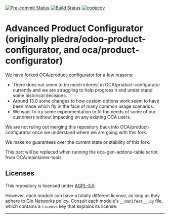 
<!-- /!\ Non OCA Context : Set here the badge of your runbot / runboat instance. -->
[![Pre-commit Status](https://github.com/GlodoUK/product-configurator/actions/workflows/pre-commit.yml/badge.svg?branch=15.0)](https://github.com/GlodoUK/product-configurator/actions/workflows/pre-commit.yml?query=branch%3A15.0)
[![Build Status](https://github.com/GlodoUK/product-configurator/actions/workflows/test.yml/badge.svg?branch=15.0)](https://github.com/GlodoUK/product-configurator/actions/workflows/test.yml?query=branch%3A15.0)
[![codecov](https://codecov.io/gh/GlodoUK/product-configurator/branch/15.0/graph/badge.svg)](https://codecov.io/gh/GlodoUK/product-configurator)
<!-- /!\ Non OCA Context : Set here the badge of your translation instance. -->

<!-- /!\ do not modify above this line -->

# Advanced Product Configurator (originally pledra/odoo-product-configurator, and oca/product-configurator)

We have forked OCA/product-configurator for a few reasons:

- There does not seem to be much interest in OCA/product-configurator currently and we are struggling to help progress it and under stand some historical decisions.
- Around 13.0 some changes to how custom options work seem to have been made which fly in the face of many common usage scenarios.
- We want to try some experimentation to fit the needs of some of our customers without impacting on any existing OCA users.

We are not ruling out merging this repository back into OCA/product-configurator once we understand where we are going with this fork.

We make no guarantees over the current state or stability of this fork.


<!-- /!\ do not modify below this line -->

<!-- prettier-ignore-start -->

[//]: # (addons)

This part will be replaced when running the oca-gen-addons-table script from OCA/maintainer-tools.

[//]: # (end addons)

<!-- prettier-ignore-end -->

## Licenses

This repository is licensed under [AGPL-3.0](LICENSE).

However, each module can have a totally different license, as long as they adhere to Glo Networks
policy. Consult each module's `__manifest__.py` file, which contains a `license` key
that explains its license.

----
<!-- /!\ Non OCA Context : Set here the full description of your organization. -->
